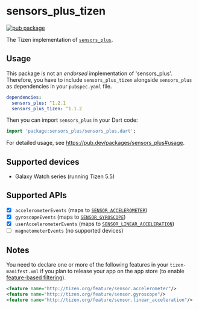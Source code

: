 # sensors_plus_tizen

[![pub package](https://img.shields.io/pub/v/sensors_plus_tizen.svg)](https://pub.dev/packages/sensors_plus_tizen)

The Tizen implementation of [`sensors_plus`](https://pub.dev/packages/sensors_plus).

## Usage

This package is not an _endorsed_ implementation of 'sensors_plus'. Therefore, you have to include `sensors_plus_tizen` alongside `sensors_plus` as dependencies in your `pubspec.yaml` file.

```yaml
dependencies:
  sensors_plus: ^1.2.1
  sensors_plus_tizen: ^1.1.2
```

Then you can import `sensors_plus` in your Dart code:

```dart
import 'package:sensors_plus/sensors_plus.dart';
```

For detailed usage, see https://pub.dev/packages/sensors_plus#usage.

## Supported devices

- Galaxy Watch series (running Tizen 5.5)

## Supported APIs

- [x] `accelerometerEvents` (maps to [`SENSOR_ACCELEROMETER`](https://docs.tizen.org/application/native/guides/location-sensors/device-sensors/#accelerometer))
- [x] `gyroscopeEvents` (maps to [`SENSOR_GYROSCOPE`](https://docs.tizen.org/application/native/guides/location-sensors/device-sensors/#gyroscope))
- [x] `userAccelerometerEvents` (maps to [`SENSOR_LINEAR_ACCELERATION`](https://docs.tizen.org/application/native/guides/location-sensors/device-sensors/#linear-acceleration-sensor))
- [ ] `magnetometerEvents` (no supported devices)

## Notes

You need to declare one or more of the following features in your `tizen-manifest.xml` if you plan to release your app on the app store (to enable [feature-based filtering](https://docs.tizen.org/application/native/tutorials/details/app-filtering)).

```xml
<feature name="http://tizen.org/feature/sensor.accelerometer"/>
<feature name="http://tizen.org/feature/sensor.gyroscope"/>
<feature name="http://tizen.org/feature/sensor.linear_acceleration"/>
```
